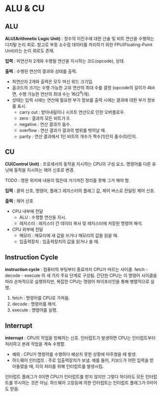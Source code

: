# ALU & CU

## ALU

**ALU(Arithmetic Logic Unit)** : 정수의 이진수에 대한 산술 및 비트 연산을 수행하는 디지털 논리 회로. 참고로 부동 소수점 데이터를 처리하기 위한 FPU(Floating-Point Unit)라는 논리 회로도 존재.

**입력** : 피연산자 2개와 수행될 연산을 지시하는 코드(opcode), 상태.

**출력** : 수행된 연산의 결과와 상태를 출력.

- 피연산자 2개와 출력은 모두 머신 위드 크기임.
- 옵코드의 크기는 수행 가능한 고유 연산의 최대 수를 결정 (opcode의 길이가 4bit면, 수행 가능한 연산의 최대 수는 16($2^4$)개).
- 상태는 입력 시에는 연산에 필요한 부가 정보를 출력 시에는 결과에 대한 부가 정보를 표시.
    - carry out : 받아내림이나 시프트 연산으로 인한 오버플로우.
    - zero : 결과의 모든 비트가 0.
    - negative : 연산 결과가 음수.
    - overflow : 연산 결과가 결과의 범위를 벗어날 때.
    - parity : 연산 결과에서 1인 비트의 개수가 짝수(1)인지 홀수(0)인지.

## CU
**CU(Control Unit)** : 프로세서의 동작을 지시하는 CPU의 구성 요소. 명령어를 다른 유닛에 동작을 지시하는 제어 신호로 변경.

TODO : 영문 위키에 내용이 많은데 거기까진 정리를 못해 그거 해야 함.

**입력** : 클럭 신호, 명령어, 플래그 레지스터의 플래그 값, 제어 버스로 전달된 제어 신호.

**출력** : 제어 신호
- CPU 내부에 전달
    - ALU : 수행할 연산을 지시.
    - 레지스터 : 레지스터 간 데이터 복사 및 레지스터에 저장된 명령어 해석.
- CPU 외부에 전달
    - 메모리 : 메모리에 새 값을 쓰거나 메모리의 값을 읽을 때.
    - 입출력장치 : 입출력장치의 값을 읽거나 쓸 때.

## Instruction Cycle
**instruction cycle** : 컴퓨터의 부팅부터 종료까지 CPU가 따르는 사이클. fetch - decode - execute 의 세 가지 주요 단계로 구성됨. 간단한 CPU는 이 명령어 사이클을 따라 순차적으로 실행하지만, 복잡한 CPU는 명령어 파이프라인을 통해 병렬적으로 실행. 
1. fetch : 명령어를 CPU로 가져옴.
1. decode : 명령어를 해석.
1. execute : 명령어를 실행.

## Interrupt
**interrupt** : CPU의 작업을 방해하는 신호. 인터럽트가 발생하면 CPU는 인터럽트부터 처리하고 본래 작업을 계속 수행함.
- 예외 : CPU가 명령어를 수행하다 예상치 못한 상황에 마주쳤을 때 발생. 
- 하드웨어 인터럽트 : 주로 입출력장치가 보냄. 예를 들어, 키보드가 어떤 입력을 받아들였을 때, 이의 처리를 위해 인터럽트를 발생시킴.

인터럽트 플래그가 0이면 CPU가 인터럽트를 받지 않지만 그렇다 하더라도 모든 인터럽트를 무시하는 것은 아님. 하드웨어 고장등에 의한 인터럽트는 인터럽트 플래그가 0이어도 받음.